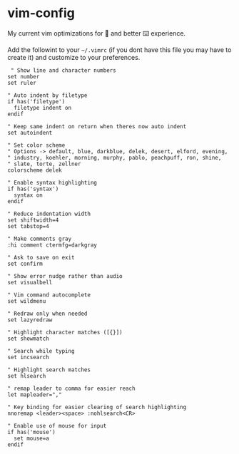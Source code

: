 # vim-config
My current vim optimizations for 🎨 and better ⌨️ experience.

Add the followint to your `~/.vimrc` (if you dont have this file you may have to create it) and customize to your preferences.

```vim
 " Show line and character numbers
set number
set ruler

" Auto indent by filetype
if has('filetype')
  filetype indent on
endif

" Keep same indent on return when theres now auto indent
set autoindent

" Set color scheme 
" Options -> default, blue, darkblue, delek, desert, elford, evening, 
" industry, koehler, morning, murphy, pablo, peachpuff, ron, shine,
" slate, torte, zellner
colorscheme delek

" Enable syntax highlighting
if has('syntax')
  syntax on
endif

" Reduce indentation width
set shiftwidth=4
set tabstop=4

" Make comments gray
:hi comment ctermfg=darkgray

" Ask to save on exit
set confirm

" Show error nudge rather than audio
set visualbell

" Vim command autocomplete
set wildmenu

" Redraw only when needed
set lazyredraw

" Highlight character matches ([{}])
set showmatch

" Search while typing
set incsearch

" Highlight search matches
set hlsearch

" remap leader to comma for easier reach
let mapleader=","

" Key binding for easier clearing of search highlighting
nnoremap <leader><space> :nohlsearch<CR>

" Enable use of mouse for input
if has('mouse')
  set mouse=a
endif
```
